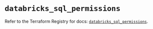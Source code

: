 # `databricks_sql_permissions`

Refer to the Terraform Registry for docs: [`databricks_sql_permissions`](https://registry.terraform.io/providers/databricks/databricks/1.49.1/docs/resources/sql_permissions).
